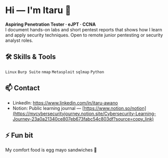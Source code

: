 # Hi — I'm Itaru 👋  
**Aspiring Penetration Tester · eJPT · CCNA**  
I document hands-on labs and short pentest reports that shows how I learn and apply security techniques.
Open to remote junior pentesting or security analyst roles.




## 🛠 Skills & Tools
`Linux` `Burp Suite` `nmap` `Metasploit` `sqlmap` `Python`  




## 📫 Contact
- LinkedIn: https://www.linkedin.com/in/itaru-awano
- Notion: Public learning journal — [https://www.notion.so/notion](https://mycybersecurityjourney.notion.site/Cybersecurity-Learning-Journey-23a0a21340ce807eb673fabc54c803df?source=copy_link)



## ⚡ Fun bit
My comfort food is egg mayo sandwiches 🥪



<!--
**itr-a/itr-a** is a ✨ _special_ ✨ repository because its `README.md` (this file) appears on your GitHub profile.

Here are some ideas to get you started:

- 🔭 I’m currently working on ...
- 🌱 I’m currently learning ...
- 👯 I’m looking to collaborate on ...
- 🤔 I’m looking for help with ...
- 💬 Ask me about ...
- 📫 How to reach me: ...
- 😄 Pronouns: ...
- ⚡ Fun fact: ...
-->
